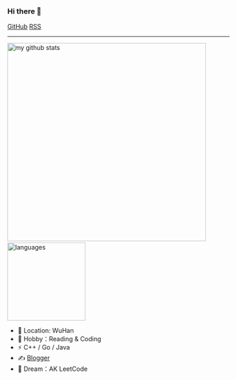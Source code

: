 ### Hi there 👋

[GitHub](https://img.shields.io/badge/dynamic/json?logo=github&label=GitHub&labelColor=495867&color=495867&query=%24.data.totalSubs&url=https%3A%2F%2Fapi.spencerwoo.com%2Fsubstats%2F%3Fsource%3Dgithub%26queryKey%3Dhayschan&style=flat-square)
[RSS](https://img.shields.io/badge/dynamic/json?logo=rss&logoColor=white&label=RSS&labelColor=95B8D1&color=95B8D1&query=%24.data.totalSubs&url=https%3A%2F%2Fapi.spencerwoo.com%2Fsubstats%2F%3Fsource%3Dfeedly%257Cinoreader%257CfeedsPub%26queryKey%3Dhttps://blog.qxxiao.cn/feed.xml&style=flat-square)


---

<p align="left">
  <img src="https://github-readme-stats.vercel.app/api?username=qxxiao&show_icons=true&theme=tokyonight" alt="my github stats" width="450"/>&nbsp;
  <img src="https://github-readme-stats.vercel.app/api/top-langs/?username=qxxiao&layout=compact&theme=tokyonight" alt="languages" height="177">
</p>


- 🔭 Location: WuHan
- 🌱 Hobby：Reading & Coding
- ⚡ C++ / Go / Java
- ✍️ [Blogger](https://cnblogs/qxxiao)
- 🌙 Dream：AK LeetCode 

<!-- - 👯 I’m looking to collaborate on ... -->
<!-- - 🤔 I’m looking for help with ... -->

<!--[![我的 GitHub 数据](https://github-readme-stats.vercel.app/api?username=qxxiao)](https://github.com/qxxiao/)-->
